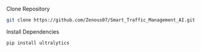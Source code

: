 Clone Repository
```bash
git clone https://github.com/Zenous07/Smart_Traffic_Management_AI.git
```

Install Dependencies
```bash
pip install ultralytics
```
